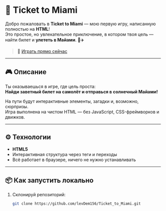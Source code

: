 # 🎫 Ticket to Miami

Добро пожаловать в **Ticket to Miami** — мою первую игру, написанную полностью на **HTML**!  
Это простое, но увлекательное приключение, в котором твоя цель — найти билет и **улететь в Майами**. 🌴✈️

> 🔗 [Играть прямо сейчас](https://levdem156.github.io/Ticket_to_Miami/Index.html)

---

## 🎮 Описание

Ты оказываешься в игре, где цель проста:  
**Найди заветный билет на самолёт и отправься в солнечный Майами!**  

На пути будут интерактивные элементы, загадки и, возможно, сюрпризы.  
Игра выполнена на чистом HTML — без JavaScript, CSS-фреймворков и движков.

---

## ⚙️ Технологии

- **HTML5**
- Интерактивная структура через теги и переходы
- Всё работает в браузере, ничего не нужно устанавливать

---

## 📦 Как запустить локально

1. Склонируй репозиторий:
   ```bash
   git clone https://github.com/levDem156/Ticket_to_Miami.git
